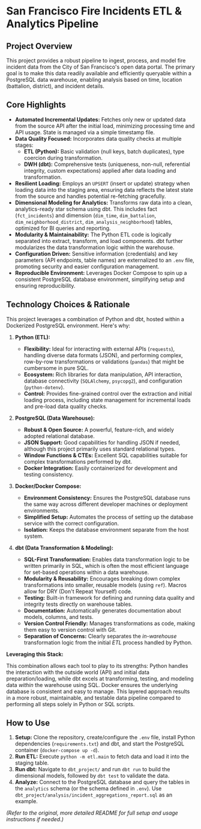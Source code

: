 # San Francisco Fire Incidents ETL & Analytics Pipeline

## Project Overview

This project provides a robust pipeline to ingest, process, and model fire incident data from the City of San Francisco's open data portal. The primary goal is to make this data readily available and efficiently queryable within a PostgreSQL data warehouse, enabling analysis based on time, location (battalion, district), and incident details.

## Core Highlights

* **Automated Incremental Updates:** Fetches only new or updated data from the source API after the initial load, minimizing processing time and API usage. State is managed via a simple timestamp file.
* **Data Quality Focused:** Incorporates data quality checks at multiple stages:
    * **ETL (Python):** Basic validation (null keys, batch duplicates), type coercion during transformation.
    * **DWH (dbt):** Comprehensive tests (uniqueness, non-null, referential integrity, custom expectations) applied after data loading and transformation.
* **Resilient Loading:** Employs an `UPSERT` (insert or update) strategy when loading data into the staging area, ensuring data reflects the latest state from the source and handles potential re-fetching gracefully.
* **Dimensional Modeling for Analytics:** Transforms raw data into a clean, analytics-ready star schema using dbt. This includes fact (`fct_incidents`) and dimension (`dim_time`, `dim_battalion`, `dim_neighborhood_district`, `dim_analysis_neighborhood`) tables, optimized for BI queries and reporting.
* **Modularity & Maintainability:** The Python ETL code is logically separated into extract, transform, and load components. dbt further modularizes the data transformation logic within the warehouse.
* **Configuration Driven:** Sensitive information (credentials) and key parameters (API endpoints, table names) are externalized to an `.env` file, promoting security and easier configuration management.
* **Reproducible Environment:** Leverages Docker Compose to spin up a consistent PostgreSQL database environment, simplifying setup and ensuring reproducibility.

## Technology Choices & Rationale

This project leverages a combination of Python and dbt, hosted within a Dockerized PostgreSQL environment. Here's why:

1.  **Python (ETL):**
    * **Flexibility:** Ideal for interacting with external APIs (`requests`), handling diverse data formats (JSON), and performing complex, row-by-row transformations or validations (`pandas`) that might be cumbersome in pure SQL.
    * **Ecosystem:** Rich libraries for data manipulation, API interaction, database connectivity (`SQLAlchemy`, `psycopg2`), and configuration (`python-dotenv`).
    * **Control:** Provides fine-grained control over the extraction and initial loading process, including state management for incremental loads and pre-load data quality checks.

2.  **PostgreSQL (Data Warehouse):**
    * **Robust & Open Source:** A powerful, feature-rich, and widely adopted relational database.
    * **JSON Support:** Good capabilities for handling JSON if needed, although this project primarily uses standard relational types.
    * **Window Functions & CTEs:** Excellent SQL capabilities suitable for complex transformations performed by dbt.
    * **Docker Integration:** Easily containerized for development and testing consistency.

3.  **Docker/Docker Compose:**
    * **Environment Consistency:** Ensures the PostgreSQL database runs the same way across different developer machines or deployment environments.
    * **Simplified Setup:** Automates the process of setting up the database service with the correct configuration.
    * **Isolation:** Keeps the database environment separate from the host system.

4.  **dbt (Data Transformation & Modeling):**
    * **SQL-First Transformation:** Enables data transformation logic to be written primarily in SQL, which is often the most efficient language for set-based operations within a data warehouse.
    * **Modularity & Reusability:** Encourages breaking down complex transformations into smaller, reusable models (using `ref`). Macros allow for DRY (Don't Repeat Yourself) code.
    * **Testing:** Built-in framework for defining and running data quality and integrity tests directly on warehouse tables.
    * **Documentation:** Automatically generates documentation about models, columns, and tests.
    * **Version Control Friendly:** Manages transformations as code, making them easy to version control with Git.
    * **Separation of Concerns:** Clearly separates the *in-warehouse* transformation logic from the initial *ETL* process handled by Python.

**Leveraging this Stack:**

This combination allows each tool to play to its strengths: Python handles the interaction with the outside world (API) and initial data preparation/loading, while dbt excels at transforming, testing, and modeling data *within* the warehouse using SQL. Docker ensures the underlying database is consistent and easy to manage. This layered approach results in a more robust, maintainable, and testable data pipeline compared to performing all steps solely in Python or SQL scripts.

## How to Use

1.  **Setup:** Clone the repository, create/configure the `.env` file, install Python dependencies (`requirements.txt`) and dbt, and start the PostgreSQL container (`docker-compose up -d`).
2.  **Run ETL:** Execute `python -m etl.main` to fetch data and load it into the staging table.
3.  **Run dbt:** Navigate to `dbt_project/` and run `dbt run` to build the dimensional models, followed by `dbt test` to validate the data.
4.  **Analyze:** Connect to the PostgreSQL database and query the tables in the `analytics` schema (or the schema defined in `.env`). Use `dbt_project/analysis/incident_aggregations_report.sql` as an example.

*(Refer to the original, more detailed README for full setup and usage instructions if needed.)*
